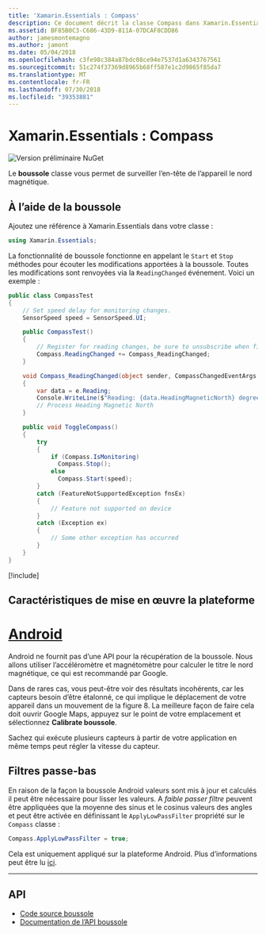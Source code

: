 ```yaml
---
title: 'Xamarin.Essentials : Compass'
description: Ce document décrit la classe Compass dans Xamarin.Essentials, ce qui vous permet d’analyser l’en-tête de l’appareil le nord magnétique.
ms.assetid: BF85B0C3-C686-43D9-811A-07DCAF8CDD86
author: jamesmontemagno
ms.author: jamont
ms.date: 05/04/2018
ms.openlocfilehash: c3fe98c384a87bdc08ce94e7537d1a6343767561
ms.sourcegitcommit: 51c274f37369d8965b68ff587e1c2d9865f85da7
ms.translationtype: MT
ms.contentlocale: fr-FR
ms.lasthandoff: 07/30/2018
ms.locfileid: "39353881"
---
```

# <a name="xamarinessentials-compass"></a>Xamarin.Essentials : Compass

![Version préliminaire NuGet](~/media/shared/pre-release.png)

Le **boussole** classe vous permet de surveiller l’en-tête de l’appareil le nord magnétique.

## <a name="using-compass"></a>À l’aide de la boussole

Ajoutez une référence à Xamarin.Essentials dans votre classe :

```csharp
using Xamarin.Essentials;
```

La fonctionnalité de boussole fonctionne en appelant le `Start` et `Stop` méthodes pour écouter les modifications apportées à la boussole. Toutes les modifications sont renvoyées via la `ReadingChanged` événement. Voici un exemple :

```csharp
public class CompassTest
{
    // Set speed delay for monitoring changes.
    SensorSpeed speed = SensorSpeed.UI;

    public CompassTest()
    {
        // Register for reading changes, be sure to unsubscribe when finished
        Compass.ReadingChanged += Compass_ReadingChanged;
    }

    void Compass_ReadingChanged(object sender, CompassChangedEventArgs e)
    {
        var data = e.Reading;
        Console.WriteLine($"Reading: {data.HeadingMagneticNorth} degrees");
        // Process Heading Magnetic North
    }

    public void ToggleCompass()
    {
        try
        {
            if (Compass.IsMonitoring)
              Compass.Stop();
            else
              Compass.Start(speed);
        }
        catch (FeatureNotSupportedException fnsEx)
        {
            // Feature not supported on device
        }
        catch (Exception ex)
        {
            // Some other exception has occurred
        }
    }
}
```

[!include[](~/essentials/includes/sensor-speed.md)]

## <a name="platform-implementation-specifics"></a>Caractéristiques de mise en œuvre la plateforme

# <a name="androidtabandroid"></a>[Android](#tab/android)

Android ne fournit pas d’une API pour la récupération de la boussole. Nous allons utiliser l’accéléromètre et magnétomètre pour calculer le titre le nord magnétique, ce qui est recommandé par Google.

Dans de rares cas, vous peut-être voir des résultats incohérents, car les capteurs besoin d’être étalonné, ce qui implique le déplacement de votre appareil dans un mouvement de la figure 8. La meilleure façon de faire cela doit ouvrir Google Maps, appuyez sur le point de votre emplacement et sélectionnez **Calibrate boussole**.

Sachez qui exécute plusieurs capteurs à partir de votre application en même temps peut régler la vitesse du capteur.

## <a name="low-pass-filter"></a>Filtres passe-bas

En raison de la façon la boussole Android valeurs sont mis à jour et calculés il peut être nécessaire pour lisser les valeurs. A _faible passer filtre_ peuvent être appliquées que la moyenne des sinus et le cosinus valeurs des angles et peut être activée en définissant le `ApplyLowPassFilter` propriété sur le `Compass` classe :

```csharp
Compass.ApplyLowPassFilter = true;
```

Cela est uniquement appliqué sur la plateforme Android. Plus d’informations peut être lu [ici](https://github.com/xamarin/Essentials/pull/354#issuecomment-405316860).

--------------

## <a name="api"></a>API

- [Code source boussole](https://github.com/xamarin/Essentials/tree/master/Xamarin.Essentials/Compass)
- [Documentation de l’API boussole](xref:Xamarin.Essentials.Compass)
